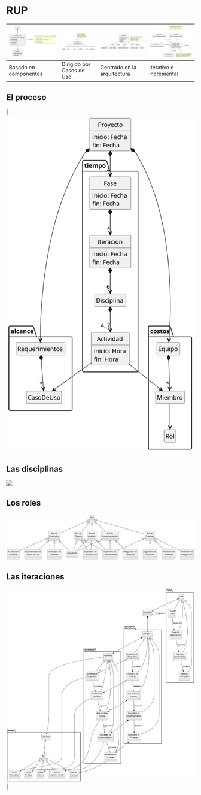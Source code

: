 # RUP

|![](/images/modelosUML/rupCaracteristica1.svg)|![](/images/modelosUML/rupCaracteristica2.svg)|![](/images/modelosUML/rupCaracteristica3.svg)|![](/images/modelosUML/rupCaracteristica4.svg)|
|-|-|-|-|
|Basado en componentes|Dirigido por Casos de Uso|Centrado en la arquitectura|Iterativo e incremental

## El proceso

|![](/images/modelosUML/proceso.svg)

## Las disciplinas

![](/images/modelosUML/RUPdisciplinas.svg)

## Los roles

![](/images/modelosUML/RUProles.svg)

## Las iteraciones

![](/images/modelosUML/RUPiteraciones.svg)|

